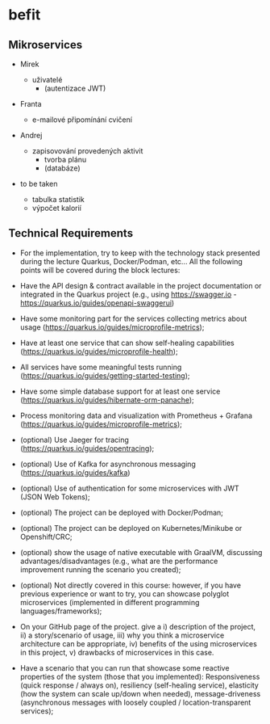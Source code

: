# befit

## Mikroservices

- Mirek
  - uživatelé
    - (autentizace JWT)

- Franta
  - e-mailové připomínání cvičení

- Andrej
  - zapisovování provedených aktivit
    - tvorba plánu
    - (databáze)

- to be taken
  - tabulka statistik
  - výpočet kalorií


























## Technical Requirements
+ For the implementation, try to keep with the technology stack presented during the lecture Quarkus, Docker/Podman, etc... All the following points will be covered during the block lectures:
+ Have the API design & contract available in the project documentation or integrated in the Quarkus project (e.g., using https://swagger.io - https://quarkus.io/guides/openapi-swaggerui)
+ Have some monitoring part for the services collecting metrics about usage (https://quarkus.io/guides/microprofile-metrics);
+ Have at least one service that can show self-healing capabilities (https://quarkus.io/guides/microprofile-health);
+ All services have some meaningful tests running (https://quarkus.io/guides/getting-started-testing);
+ Have some simple database support for at least one service (https://quarkus.io/guides/hibernate-orm-panache);
+ Process monitoring data and visualization with Prometheus + Grafana (https://quarkus.io/guides/microprofile-metrics);
+ (optional) Use Jaeger for tracing (https://quarkus.io/guides/opentracing);
+ (optional) Use of Kafka for asynchronous messaging (https://quarkus.io/guides/kafka)
+ (optional) Use of authentication for some microservices with JWT (JSON Web Tokens);
+ (optional) The project can be deployed with Docker/Podman;
+ (optional) The project can be deployed on Kubernetes/Minikube or Openshift/CRC;
+ (optional) show the usage of native executable with GraalVM, discussing advantages/disadvantages (e.g., what are the performance improvement running the scenario you created);
+ (optional) Not directly covered in this course: however, if you have previous experience or want to try, you can showcase polyglot microservices (implemented in different programming languages/frameworks);

+ On your GitHub page of the project. give a i) description of the project, ii) a story/scenario of usage, iii) why you think a microservice architecture can be appropriate, iv) benefits of the using microservices in this project, v) drawbacks of microservices in this case.
+ Have a scenario that you can run that showcase some reactive properties of the system (those that you implemented): Responsiveness (quick response / always on), resiliency (self-healing service), elasticity (how the system can scale up/down when needed), message-driveness (asynchronous messages with loosely coupled / location-transparent services);


